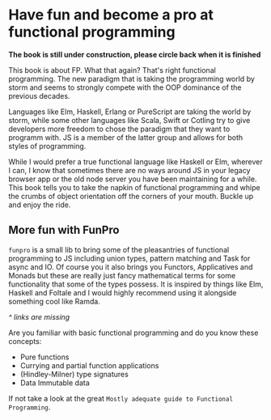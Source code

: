 # Have fun and become a pro at functional programming

**The book is still under construction, please circle back when it is finished**

This book is about FP. What that again? That's right functional programming.
The new paradigm that is taking the programming world by storm and
seems to strongly compete with the OOP dominance of the previous decades.

Languages like Elm, Haskell, Erlang or PureScript are taking the world by storm,
while some other languages like Scala, Swift or Cotling try to give developers
more freedom to chose the paradigm that they want to programm with. JS is a
member of the latter group and allows for both styles of programming.

While I would prefer a true functional language like Haskell or Elm, wherever I
can, I know that sometimes there are no ways around JS in your legacy browser
app or the old node server you have been maintaining for a while. This book
tells you to take the napkin of functional programming and whipe the crumbs of
object orientation off the corners of your mouth. Buckle up and enjoy the ride.

## More fun with FunPro

`funpro` is a small lib to bring some of the pleasantries of functional programming
to JS including union types, pattern matching and Task for async and IO. Of course
you it also brings you Functors, Applicatives and Monads but these are really
just fancy mathematical terms for some functionality that some of the types
possess. It is inspired by things like Elm, Haskell and Foltale and I would
highly recommend using it alongside something cool like Ramda.

*^ links are missing*

Are you familiar with basic functional programming and do you know these concepts:

- Pure functions
- Currying and partial function applications
- (Hindley-Milner) type signatures
- Data Immutable data

If not take a look at the great `Mostly adequate guide to Functional Programming`.
